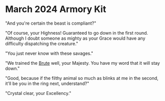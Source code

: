 # March 2024 Armory Kit

"And you're certain the beast is compliant?"

"Of course, your Highness! Guaranteed to go down in the first round. Although I doubt someone as mighty as your Grace would have any difficulty dispatching the creature."

"You just never know with these savages."

"We trained the [Brute](../../continents/rathe/savage-lands/call-of-adventure.md#brutes) well, your Majesty. You have my word that it will stay down."

"Good, because if the filthy animal so much as blinks at me in the second, it'll be you in the ring next, understand?"

"Crystal clear, your Excellency."
